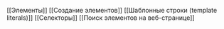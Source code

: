 [[Элементы]]
[[Создание элементов]]
[[Шаблонные строки (template literals)]]
[[Селекторы]]
[[Поиск элементов на веб-странице]]

